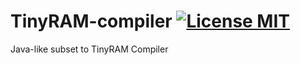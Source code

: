 # TinyRAM-compiler [![License MIT][badge-license]](LICENSE)

Java-like subset to TinyRAM Compiler

[badge-license]: https://img.shields.io/badge/license-MIT-green.svg?style=flat-square
